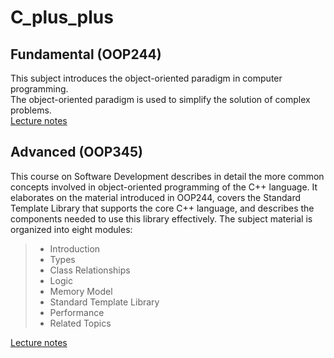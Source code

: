 # C_plus_plus

## Fundamental (OOP244)
This subject introduces the object-oriented paradigm in computer programming.  
The object-oriented paradigm is used to simplify the solution of complex problems.  
[Lecture notes](https://ict.senecacollege.ca/~oop244/pages/content/index.html)

## Advanced (OOP345)
This course on Software Development describes in detail the more common concepts involved in object-oriented programming of the C++ language.
It elaborates on the material introduced in OOP244, covers the Standard Template Library that supports the core C++ language, and describes the components needed to use this library effectively. 
The subject material is organized into eight modules:
>* Introduction
>* Types
>* Class Relationships
>* Logic
>* Memory Model
>* Standard Template Library
>* Performance
>* Related Topics

[Lecture notes](https://ict.senecacollege.ca/~oop345/pages/content/index.html)
